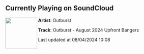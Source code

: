 ## Currently Playing on SoundCloud

[<img align="left" width="100" src="https://i1.sndcdn.com/artworks-NoPfQywZx8c9Bl3L-IbAjzw-t500x500.jpg">](https://soundcloud.com/dj-outburst/outburst-august-2024-upfront-bangers)

**Artist**: Outburst 

**Track**: Outburst - August 2024 Upfront Bangers

Last updated at 08/04/2024 10:08
